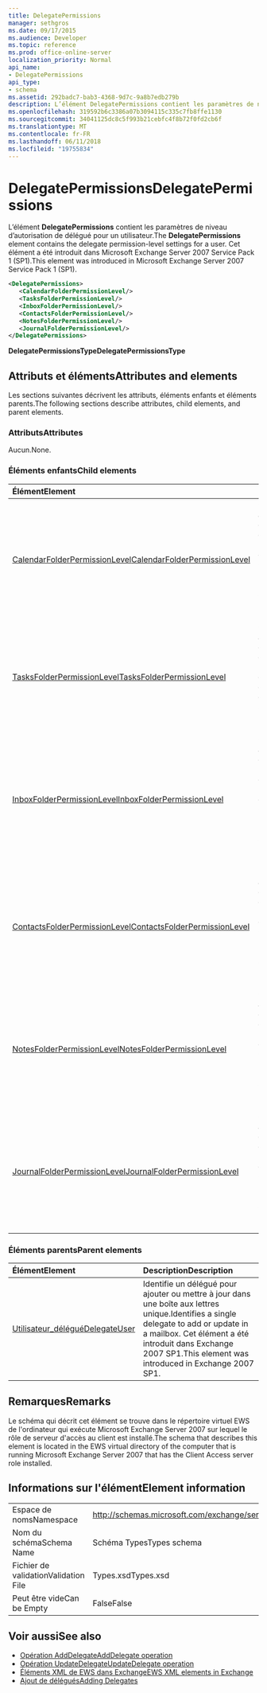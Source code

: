 ```yaml
---
title: DelegatePermissions
manager: sethgros
ms.date: 09/17/2015
ms.audience: Developer
ms.topic: reference
ms.prod: office-online-server
localization_priority: Normal
api_name:
- DelegatePermissions
api_type:
- schema
ms.assetid: 292badc7-bab3-4368-9d7c-9a8b7edb279b
description: L’élément DelegatePermissions contient les paramètres de niveau d’autorisation de délégué pour un utilisateur. Cet élément a été introduit dans Microsoft Exchange Server 2007 Service Pack 1 (SP1).
ms.openlocfilehash: 319592b6c3386a07b3094115c335c7fb8ffe1130
ms.sourcegitcommit: 34041125dc8c5f993b21cebfc4f8b72f0fd2cb6f
ms.translationtype: MT
ms.contentlocale: fr-FR
ms.lasthandoff: 06/11/2018
ms.locfileid: "19755834"
---
```

# <a name="delegatepermissions"></a><span data-ttu-id="f961c-104">DelegatePermissions</span><span class="sxs-lookup"><span data-stu-id="f961c-104">DelegatePermissions</span></span>

<span data-ttu-id="f961c-105">L’élément **DelegatePermissions** contient les paramètres de niveau d’autorisation de délégué pour un utilisateur.</span><span class="sxs-lookup"><span data-stu-id="f961c-105">The **DelegatePermissions** element contains the delegate permission-level settings for a user.</span></span> <span data-ttu-id="f961c-106">Cet élément a été introduit dans Microsoft Exchange Server 2007 Service Pack 1 (SP1).</span><span class="sxs-lookup"><span data-stu-id="f961c-106">This element was introduced in Microsoft Exchange Server 2007 Service Pack 1 (SP1).</span></span> 
  
```xml
<DelegatePermissions>
   <CalendarFolderPermissionLevel/>
   <TasksFolderPermissionLevel/>
   <InboxFolderPermissionLevel/>
   <ContactsFolderPermissionLevel/>
   <NotesFolderPermissionLevel/>
   <JournalFolderPermissionLevel/>
</DelegatePermissions>
```

<span data-ttu-id="f961c-107">**DelegatePermissionsType**</span><span class="sxs-lookup"><span data-stu-id="f961c-107">**DelegatePermissionsType**</span></span>

## <a name="attributes-and-elements"></a><span data-ttu-id="f961c-108">Attributs et éléments</span><span class="sxs-lookup"><span data-stu-id="f961c-108">Attributes and elements</span></span>

<span data-ttu-id="f961c-109">Les sections suivantes décrivent les attributs, éléments enfants et éléments parents.</span><span class="sxs-lookup"><span data-stu-id="f961c-109">The following sections describe attributes, child elements, and parent elements.</span></span>
  
### <a name="attributes"></a><span data-ttu-id="f961c-110">Attributs</span><span class="sxs-lookup"><span data-stu-id="f961c-110">Attributes</span></span>

<span data-ttu-id="f961c-111">Aucun.</span><span class="sxs-lookup"><span data-stu-id="f961c-111">None.</span></span>
  
### <a name="child-elements"></a><span data-ttu-id="f961c-112">Éléments enfants</span><span class="sxs-lookup"><span data-stu-id="f961c-112">Child elements</span></span>

|<span data-ttu-id="f961c-113">**Élément**</span><span class="sxs-lookup"><span data-stu-id="f961c-113">**Element**</span></span>|<span data-ttu-id="f961c-114">**Description**</span><span class="sxs-lookup"><span data-stu-id="f961c-114">**Description**</span></span>|
|:-----|:-----|
|[<span data-ttu-id="f961c-115">CalendarFolderPermissionLevel</span><span class="sxs-lookup"><span data-stu-id="f961c-115">CalendarFolderPermissionLevel</span></span>](calendarfolderpermissionlevel.md) <br/> |<span data-ttu-id="f961c-116">Contient les autorisations pour le dossier calendrier par défaut.</span><span class="sxs-lookup"><span data-stu-id="f961c-116">Contains the permissions for the default Calendar folder.</span></span> <span data-ttu-id="f961c-117">Cet élément a été introduit dans Exchange 2007 SP1.</span><span class="sxs-lookup"><span data-stu-id="f961c-117">This element was introduced in Exchange 2007 SP1.</span></span>  <br/> |
|[<span data-ttu-id="f961c-118">TasksFolderPermissionLevel</span><span class="sxs-lookup"><span data-stu-id="f961c-118">TasksFolderPermissionLevel</span></span>](tasksfolderpermissionlevel.md) <br/> |<span data-ttu-id="f961c-119">Contient les autorisations pour le dossier tâches par défaut.</span><span class="sxs-lookup"><span data-stu-id="f961c-119">Contains the permissions for the default Task folder.</span></span> <span data-ttu-id="f961c-120">Cet élément a été introduit dans Exchange 2007 SP1.</span><span class="sxs-lookup"><span data-stu-id="f961c-120">This element was introduced in Exchange 2007 SP1.</span></span>  <br/> |
|[<span data-ttu-id="f961c-121">InboxFolderPermissionLevel</span><span class="sxs-lookup"><span data-stu-id="f961c-121">InboxFolderPermissionLevel</span></span>](inboxfolderpermissionlevel.md) <br/> |<span data-ttu-id="f961c-122">Contient les autorisations pour le dossier boîte de réception par défaut.</span><span class="sxs-lookup"><span data-stu-id="f961c-122">Contains the permissions for the default Inbox folder.</span></span> <span data-ttu-id="f961c-123">Cet élément a été introduit dans Exchange 2007 SP1.</span><span class="sxs-lookup"><span data-stu-id="f961c-123">This element was introduced in Exchange 2007 SP1.</span></span>  <br/> |
|[<span data-ttu-id="f961c-124">ContactsFolderPermissionLevel</span><span class="sxs-lookup"><span data-stu-id="f961c-124">ContactsFolderPermissionLevel</span></span>](contactsfolderpermissionlevel.md) <br/> |<span data-ttu-id="f961c-125">Contient les autorisations pour le dossier Contacts par défaut.</span><span class="sxs-lookup"><span data-stu-id="f961c-125">Contains the permissions for the default Contacts folder.</span></span> <span data-ttu-id="f961c-126">Cet élément a été introduit dans Exchange 2007 SP1.</span><span class="sxs-lookup"><span data-stu-id="f961c-126">This element was introduced in Exchange 2007 SP1.</span></span>  <br/> |
|[<span data-ttu-id="f961c-127">NotesFolderPermissionLevel</span><span class="sxs-lookup"><span data-stu-id="f961c-127">NotesFolderPermissionLevel</span></span>](notesfolderpermissionlevel.md) <br/> |<span data-ttu-id="f961c-128">Contient les autorisations pour le dossier Notes par défaut.</span><span class="sxs-lookup"><span data-stu-id="f961c-128">Contains the permissions for the default Notes folder.</span></span> <span data-ttu-id="f961c-129">Cet élément a été introduit dans Exchange 2007 SP1.</span><span class="sxs-lookup"><span data-stu-id="f961c-129">This element was introduced in Exchange 2007 SP1.</span></span>  <br/> |
|[<span data-ttu-id="f961c-130">JournalFolderPermissionLevel</span><span class="sxs-lookup"><span data-stu-id="f961c-130">JournalFolderPermissionLevel</span></span>](journalfolderpermissionlevel.md) <br/> |<span data-ttu-id="f961c-131">Contient les autorisations pour le dossier de Journal par défaut.</span><span class="sxs-lookup"><span data-stu-id="f961c-131">Contains the permissions for the default Journal folder.</span></span> <span data-ttu-id="f961c-132">Cet élément a été introduit dans Exchange 2007 SP1.</span><span class="sxs-lookup"><span data-stu-id="f961c-132">This element was introduced in Exchange 2007 SP1.</span></span>  <br/> |
   
### <a name="parent-elements"></a><span data-ttu-id="f961c-133">Éléments parents</span><span class="sxs-lookup"><span data-stu-id="f961c-133">Parent elements</span></span>

|<span data-ttu-id="f961c-134">**Élément**</span><span class="sxs-lookup"><span data-stu-id="f961c-134">**Element**</span></span>|<span data-ttu-id="f961c-135">**Description**</span><span class="sxs-lookup"><span data-stu-id="f961c-135">**Description**</span></span>|
|:-----|:-----|
|[<span data-ttu-id="f961c-136">Utilisateur_délégué</span><span class="sxs-lookup"><span data-stu-id="f961c-136">DelegateUser</span></span>](delegateuser.md) <br/> |<span data-ttu-id="f961c-137">Identifie un délégué pour ajouter ou mettre à jour dans une boîte aux lettres unique.</span><span class="sxs-lookup"><span data-stu-id="f961c-137">Identifies a single delegate to add or update in a mailbox.</span></span> <span data-ttu-id="f961c-138">Cet élément a été introduit dans Exchange 2007 SP1.</span><span class="sxs-lookup"><span data-stu-id="f961c-138">This element was introduced in Exchange 2007 SP1.</span></span>  <br/> |
   
## <a name="remarks"></a><span data-ttu-id="f961c-139">Remarques</span><span class="sxs-lookup"><span data-stu-id="f961c-139">Remarks</span></span>

<span data-ttu-id="f961c-140">Le schéma qui décrit cet élément se trouve dans le répertoire virtuel EWS de l'ordinateur qui exécute Microsoft Exchange Server 2007 sur lequel le rôle de serveur d'accès au client est installé.</span><span class="sxs-lookup"><span data-stu-id="f961c-140">The schema that describes this element is located in the EWS virtual directory of the computer that is running Microsoft Exchange Server 2007 that has the Client Access server role installed.</span></span>
  
## <a name="element-information"></a><span data-ttu-id="f961c-141">Informations sur l'élément</span><span class="sxs-lookup"><span data-stu-id="f961c-141">Element information</span></span>

|||
|:-----|:-----|
|<span data-ttu-id="f961c-142">Espace de noms</span><span class="sxs-lookup"><span data-stu-id="f961c-142">Namespace</span></span>  <br/> |http://schemas.microsoft.com/exchange/services/2006/types  <br/> |
|<span data-ttu-id="f961c-143">Nom du schéma</span><span class="sxs-lookup"><span data-stu-id="f961c-143">Schema Name</span></span>  <br/> |<span data-ttu-id="f961c-144">Schéma Types</span><span class="sxs-lookup"><span data-stu-id="f961c-144">Types schema</span></span>  <br/> |
|<span data-ttu-id="f961c-145">Fichier de validation</span><span class="sxs-lookup"><span data-stu-id="f961c-145">Validation File</span></span>  <br/> |<span data-ttu-id="f961c-146">Types.xsd</span><span class="sxs-lookup"><span data-stu-id="f961c-146">Types.xsd</span></span>  <br/> |
|<span data-ttu-id="f961c-147">Peut être vide</span><span class="sxs-lookup"><span data-stu-id="f961c-147">Can be Empty</span></span>  <br/> |<span data-ttu-id="f961c-148">False</span><span class="sxs-lookup"><span data-stu-id="f961c-148">False</span></span>  <br/> |
   
## <a name="see-also"></a><span data-ttu-id="f961c-149">Voir aussi</span><span class="sxs-lookup"><span data-stu-id="f961c-149">See also</span></span>

- [<span data-ttu-id="f961c-150">Opération AddDelegate</span><span class="sxs-lookup"><span data-stu-id="f961c-150">AddDelegate operation</span></span>](adddelegate-operation.md) 
- [<span data-ttu-id="f961c-151">Opération UpdateDelegate</span><span class="sxs-lookup"><span data-stu-id="f961c-151">UpdateDelegate operation</span></span>](updatedelegate-operation.md)
- [<span data-ttu-id="f961c-152">Éléments XML de EWS dans Exchange</span><span class="sxs-lookup"><span data-stu-id="f961c-152">EWS XML elements in Exchange</span></span>](ews-xml-elements-in-exchange.md)
- [<span data-ttu-id="f961c-153">Ajout de délégués</span><span class="sxs-lookup"><span data-stu-id="f961c-153">Adding Delegates</span></span>](http://msdn.microsoft.com/library/3a744150-66a3-4a13-9433-793603ba5038%28Office.15%29.aspx)

